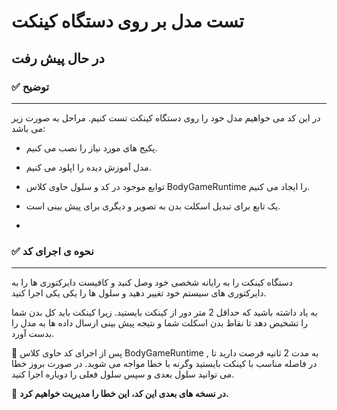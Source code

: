 # تست مدل بر روی دستگاه کینکت
## در حال پیش رفت



 ### ✅ توضیح
----


 در این کد می خواهیم مدل خود را روی دستگاه کینکت تست کنیم.
مراحل به صورت زیر می باشد:



 - پکیج های مورد نیاز را نصب می کنیم.

 - مدل آموزش دیده را اپلود می کنیم.

 - توابع موجود در کد و سلول حاوی کلاس BodyGameRuntime را ایجاد می کنیم.


 - یک تابع برای تبدیل اسکلت بدن به تصویر و دیگری برای پیش بینی است.
 - 

 ### ✅ نحوه ی اجرای کد

---

 دستگاه کینکت را به رایانه شخصی خود وصل کنید و کافیست دایرکتوری ها را به دایرکتوری های سیستم خود تغییر دهید و سلول ها را یکی یکی اجرا کنید.


 به یاد داشته باشید که حداقل 2 متر دور از کینکت بایستید.  زیرا کینکت باید کل بدن شما را تشخیص دهد تا نقاط بدن اسکلت شما و نتیجه پیش بینی ارسال داده ها به مدل را بدست آورد.



 📌 پس از اجرای کد حاوی کلاس BodyGameRuntime , به مدت 2 ثانیه فرصت دارید تا در فاصله مناسب با کینکت بایستید وگرنه با خطا مواجه می شوید.  در صورت بروز خطا می توانید سلول بعدی و سپس سلول فعلی را دوباره اجرا کنید.


 📌 <b> در نسخه های بعدی این کد، این خطا را مدیریت خواهیم کرد.  </b>
